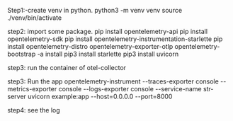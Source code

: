 Step1:-create venv in python. 
   python3 -m venv venv
   source ./venv/bin/activate

   
step2: import some package.
  pip install opentelemetry-api
  pip install opentelemetry-sdk
  pip install opentelemetry-instrumentation-starlette
  pip install opentelemetry-distro opentelemetry-exporter-otlp
  opentelemetry-bootstrap -a install
  pip3 install starlette
  pip3 install uvicorn

step3:
  run the container of otel-collector

step3: Run the app
  opentelemetry-instrument --traces-exporter console --metrics-exporter console --logs-exporter console --service-name str-server  uvicorn example:app --host=0.0.0.0 --port=8000

step4: see the log


  

